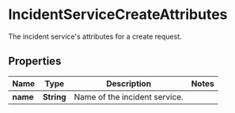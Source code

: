 

# IncidentServiceCreateAttributes

The incident service's attributes for a create request.
## Properties

Name | Type | Description | Notes
------------ | ------------- | ------------- | -------------
**name** | **String** | Name of the incident service. | 



